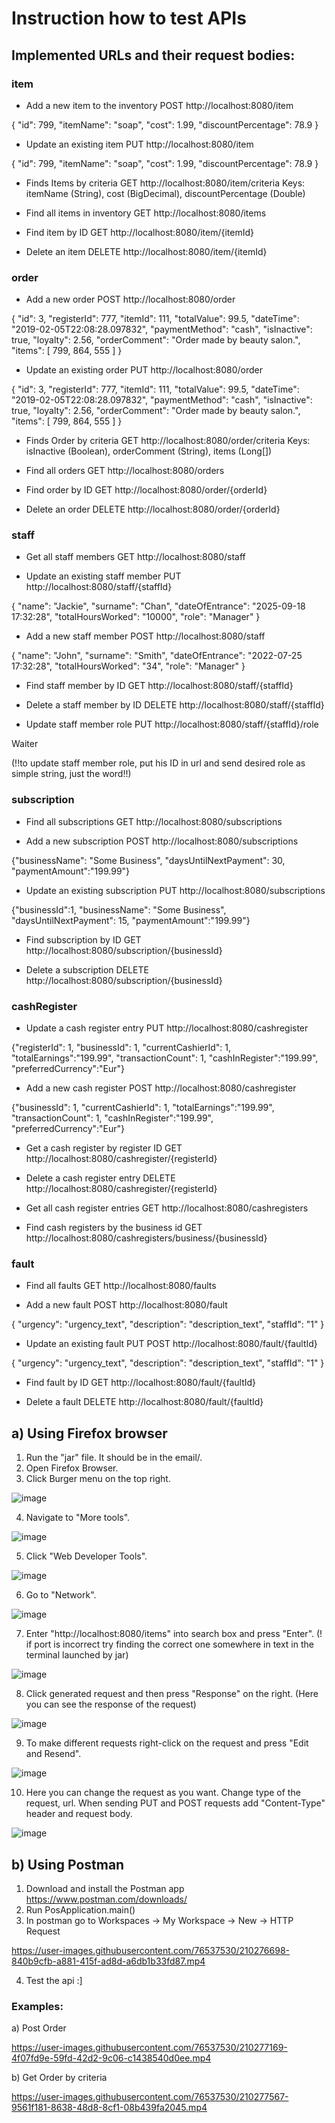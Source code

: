 # Instruction how to test APIs

## Implemented URLs and their request bodies:

### item
- Add a new item to the inventory
POST http://localhost:8080/item

{
  "id": 799,
  "itemName": "soap",
  "cost": 1.99,
  "discountPercentage": 78.9
}

- Update an existing item
PUT http://localhost:8080/item

{
  "id": 799,
  "itemName": "soap",
  "cost": 1.99,
  "discountPercentage": 78.9
}

- Finds Items by criteria
GET http://localhost:8080/item/criteria
Keys: itemName (String), cost (BigDecimal), discountPercentage (Double)

- Find all items in inventory
GET http://localhost:8080/items

- Find item by ID
GET http://localhost:8080/item/{itemId}

- Delete an item
DELETE http://localhost:8080/item/{itemId}

### order

- Add a new order
POST http://localhost:8080/order

{
    "id": 3,
    "registerId": 777,
    "itemId": 111,
    "totalValue": 99.5,
    "dateTime": "2019-02-05T22:08:28.097832",
    "paymentMethod": "cash",
    "isInactive": true,
    "loyalty": 2.56,
    "orderComment": "Order made by beauty salon.",
    "items": [
        799,
        864,
        555
    ]
}

- Update an existing order
PUT http://localhost:8080/order

{
    "id": 3,
    "registerId": 777,
    "itemId": 111,
    "totalValue": 99.5,
    "dateTime": "2019-02-05T22:08:28.097832",
    "paymentMethod": "cash",
    "isInactive": true,
    "loyalty": 2.56,
    "orderComment": "Order made by beauty salon.",
    "items": [
        799,
        864,
        555
    ]
}

- Finds Order by criteria
GET http://localhost:8080/order/criteria
Keys: isInactive (Boolean), orderComment (String), items (Long[])

- Find all orders
GET http://localhost:8080/orders

- Find order by ID 
GET http://localhost:8080/order/{orderId}

- Delete an order
DELETE http://localhost:8080/order/{orderId}

### staff

- Get all staff members
GET http://localhost:8080/staff

- Update an existing staff member
PUT http://localhost:8080/staff/{staffId}

{
  "name": "Jackie",
  "surname": "Chan",
  "dateOfEntrance": "2025-09-18 17:32:28",
  "totalHoursWorked": "10000",
  "role": "Manager"
}

- Add a new staff member
POST http://localhost:8080/staff

{
  "name": "John",
  "surname": "Smith",
  "dateOfEntrance": "2022-07-25 17:32:28",
  "totalHoursWorked": "34",
  "role": "Manager"
}

- Find staff member by ID
GET http://localhost:8080/staff/{staffId}

- Delete a staff member by ID
DELETE http://localhost:8080/staff/{staffId}

- Update staff member role
PUT http://localhost:8080/staff/{staffId}/role

Waiter

(!!to update staff member role, put his ID in url and send desired role as simple string, just the word!!)

### subscription

- Find all subscriptions
GET http://localhost:8080/subscriptions

- Add a new subscription
POST http://localhost:8080/subscriptions

{"businessName": "Some Business", "daysUntilNextPayment": 30, "paymentAmount":"199.99"}

- Update an existing subscription
PUT http://localhost:8080/subscriptions

{"businessId":1, "businessName": "Some Business", "daysUntilNextPayment": 15, "paymentAmount":"199.99"}

- Find subscription by ID
GET http://localhost:8080/subscription/{businessId}

- Delete a subscription
DELETE http://localhost:8080/subscription/{businessId}

### cashRegister

- Update a cash register entry
PUT http://localhost:8080/cashregister

{"registerId": 1, "businessId": 1, "currentCashierId": 1, "totalEarnings":"199.99", "transactionCount": 1, "cashInRegister":"199.99", "preferredCurrency":"Eur"}

- Add a new cash register
POST http://localhost:8080/cashregister

{"businessId": 1, "currentCashierId": 1, "totalEarnings":"199.99", "transactionCount": 1, "cashInRegister":"199.99", "preferredCurrency":"Eur"}

- Get a cash register by register ID
GET http://localhost:8080/cashregister/{registerId}

- Delete a cash register entry
DELETE http://localhost:8080/cashregister/{registerId}

- Get all cash register entries
GET http://localhost:8080/cashregisters

- Find cash registers by the business id
GET http://localhost:8080/cashregisters/business/{businessId}

### fault

- Find all faults
GET http://localhost:8080/faults

- Add a new fault
POST http://localhost:8080/fault

{
  "urgency": "urgency_text",
  "description": "description_text",
  "staffId": "1"
}

- Update an existing fault
PUT POST http://localhost:8080/fault/{faultId}

{
  "urgency": "urgency_text",
  "description": "description_text",
  "staffId": "1"
}

- Find fault by ID
GET http://localhost:8080/fault/{faultId}

- Delete a fault
DELETE http://localhost:8080/fault/{faultId}

## a) Using Firefox browser
  1) Run the "jar" file. It should be in the email/.
  2) Open Firefox Browser.
  3) Click Burger menu on the top right.

![image](https://user-images.githubusercontent.com/90321426/210209927-8d5482a5-57cb-4da5-98dd-0e191fadec3f.png)

  4) Navigate to "More tools".

![image](https://user-images.githubusercontent.com/90321426/210210046-f5aa7479-eff0-4be4-a26f-4f64483658bf.png)

  5) Click "Web Developer Tools".

![image](https://user-images.githubusercontent.com/90321426/210210130-1fc53310-b0fa-479f-b81f-85f1e131f095.png)

  6) Go to "Network".

![image](https://user-images.githubusercontent.com/90321426/210210927-78cbda13-a45b-407e-9284-c038e79bbce0.png)

  7) Enter "http://localhost:8080/items" into search box and press "Enter".
     (! if port is incorrect try finding the correct one somewhere in text in the terminal launched by jar)

![image](https://user-images.githubusercontent.com/90321426/210210382-86fcc733-a749-43a2-8282-5775f0f555fd.png)

  8) Click generated request and then press "Response" on the right.
     (Here you can see the response of the request)

![image](https://user-images.githubusercontent.com/90321426/210211100-e2c1fa51-6502-4c40-92e4-4deee8812fff.png)

  9) To make different requests right-click on the request and press "Edit and Resend".

![image](https://user-images.githubusercontent.com/90321426/210211747-35d2530e-1230-4ce7-91c8-b521e61487c3.png)

  10) Here you can change the request as you want. Change type of the request, url. When sending PUT and POST requests add "Content-Type" header and request body.

![image](https://user-images.githubusercontent.com/90321426/210212311-20dfb5b0-01a2-4664-8123-882c5db8734f.png)


## b) Using Postman
  1) Download and install the Postman app https://www.postman.com/downloads/ 
  2) Run PosApplication.main()
  3) In postman go to Workspaces -> My Workspace -> New -> HTTP Request
  
https://user-images.githubusercontent.com/76537530/210276698-840b9cfb-a881-415f-ad8d-a6db1b33fd87.mp4

  4) Test the api :]
  
### Examples:
  a) Post Order
    
https://user-images.githubusercontent.com/76537530/210277169-4f07fd9e-59fd-42d2-9c06-c1438540d0ee.mp4

  b) Get Order by criteria
  
https://user-images.githubusercontent.com/76537530/210277567-9561f181-8638-48d8-8cf1-08b439fa2045.mp4

